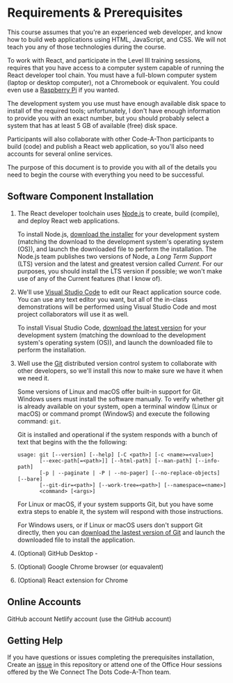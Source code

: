 # Requirements & Prerequisites

This course assumes that you're an experienced web developer, and know how to build web applications using HTML, JavaScript, and CSS. We will not teach you any of those technologies during the course.

To work with React, and participate in the Level III training sessions, requires that you have access to a computer system capable of running the React developer tool chain. You must have a full-blown computer system (laptop or desktop computer), not a Chromebook or equivalent. You could even use a [Raspberry Pi](https://www.raspberrypi.org/) if you wanted.

The development system you use must have enough available disk space to install of the required tools; unfortunately, I don't have enough information to provide you with an exact number, but you should probably select a system that has at least 5 GB of available (free) disk space.

Participants will also collaborate with other Code-A-Thon participants to build (code) and publish a React web application, so you'll also need accounts for several online services. 

The purpose of this document is to provide you with all of the details you need to begin the course with everything you need to be successful.

## Software Component Installation

1. The React developer toolchain uses [Node.js](https://nodejs.org/en/) to create, build (compile), and deploy React web applications.

	To install Node.js, [download the installer](https://nodejs.org/en/download/) for your development system (matching the download to the development system's operating system (OS)), and launch the downloaded file to perform the installation. The Node.js team publishes two versions of Node, a *Long Term Support* (LTS) version and the latest and greatest version called *Current*. For our purposes, you should install the LTS version if possible; we won't make use of any of the Current features (that I know of).

2. We'll use [Visual Studio Code](https://code.visualstudio.com/) to edit our React application source code. You can use any text editor you want, but all of the in-class demonstrations will be performed using Visual Studio Code and most project collaborators will use it as well.

	To install Visual Studio Code, [download the latest version](https://code.visualstudio.com/download) for your development system (matching the download to the development system's operating system (OS)), and launch the downloaded file to perform the installation. 

3. Well use the [Git](https://git-scm.com/) distributed version control system to collaborate with other developers, so we'll install this now to make sure we have it when we need it. 

	Some versions of Linux and macOS offer built-in support for Git. Windows users must install the software manually. To verify whether git is already available on your system, open a terminal window (Linux or macOS) or command prompt (WindowS) and execute the following command: `git`.  

	Git is installed and operational if the system responds with a bunch of text that begins with the the following:

	```shell
	usage: git [--version] [--help] [-C <path>] [-c <name>=<value>]
           [--exec-path[=<path>]] [--html-path] [--man-path] [--info-path]
           [-p | --paginate | -P | --no-pager] [--no-replace-objects] [--bare]     
           [--git-dir=<path>] [--work-tree=<path>] [--namespace=<name>]
           <command> [<args>]
    ```

    For Linux or macOS, if your system supports Git, but you have some extra steps to enable it, the system will respond with those instructions. 

    For Windows users, or if Linux or macOS users don't support Git directly, then you can [download the lastest version of Git](https://git-scm.com/downloads) and launch the downloaded file to install the application.

4. (Optional) GitHub Desktop - 

5. (Optional) Google Chrome browser (or equavalent)

6. (Optional) React extension for Chrome


## Online Accounts

GitHub account
Netlify account (use the GitHub account)

## Getting Help

If you have questions or issues completing the prerequisites installation, Create an [issue](https://github.com/WCTD/code-a-thon-2021-level-3/issues) in this repository or attend one of the Office Hour sessions offered by the We Connect The Dots Code-A-Thon team. 
